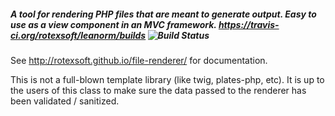 ##### A tool for rendering PHP files that are meant to generate output. Easy to use as a view component in an MVC framework. https://travis-ci.org/rotexsoft/leanorm/builds ![Build Status](https://travis-ci.org/rotexsoft/leanorm.svg?branch=master)

See http://rotexsoft.github.io/file-renderer/ for documentation.

This is not a full-blown template library (like twig, plates-php, etc).
It is up to the users of this class to make sure the data passed to the renderer has been validated / sanitized.
